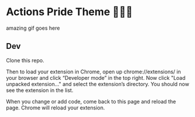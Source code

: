 # Actions Pride Theme 🌈🌈🌈

amazing gif goes here

## Dev
Clone this repo.

Then to load your extension in Chrome, open up chrome://extensions/ in your browser and click “Developer mode” in the top right. Now click "Load unpacked extension…" and select the extension’s directory. You should now see the extension in the list.

When you change or add code, come back to this page and reload the page. Chrome will reload your extension.
